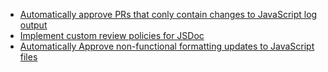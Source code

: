 * [Automatically approve PRs that conly contain changes to JavaScript log output](/automations/approve-javascript-log-output)
* [Implement custom review policies for JSDoc](/integrations/jsdoc)
* [Automatically Approve non-functional formatting updates to JavaScript files](/automations/approve-javascript-formatting-change)